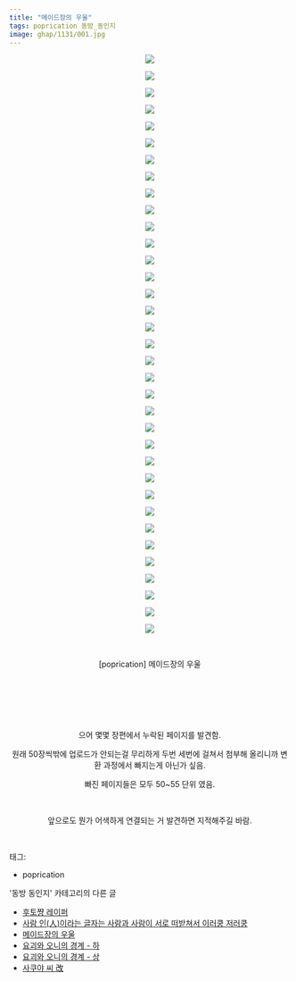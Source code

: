 ```yaml
---
title: "메이드장의 우울"
tags: poprication 동방_동인지
image: ghap/1131/001.jpg
---
```

<div class="article">
<p style="text-align: center; clear: none; float: none;"><img src="{{ site.nasurl }}/ghap/1131/001.jpg"/></p>
<p style="text-align: center; clear: none; float: none;"><img src="{{ site.nasurl }}/ghap/1131/002.jpg"/></p>
<p style="text-align: center; clear: none; float: none;"><img src="{{ site.nasurl }}/ghap/1131/003.jpg"/></p>
<p style="text-align: center; clear: none; float: none;"><img src="{{ site.nasurl }}/ghap/1131/004.jpg"/></p>
<p style="text-align: center; clear: none; float: none;"><img src="{{ site.nasurl }}/ghap/1131/005.jpg"/></p>
<p style="text-align: center; clear: none; float: none;"><img src="{{ site.nasurl }}/ghap/1131/006.jpg"/></p>
<p style="text-align: center; clear: none; float: none;"><img src="{{ site.nasurl }}/ghap/1131/007.jpg"/></p>
<p style="text-align: center; clear: none; float: none;"><img src="{{ site.nasurl }}/ghap/1131/008.jpg"/></p>
<p style="text-align: center; clear: none; float: none;"><img src="{{ site.nasurl }}/ghap/1131/009.jpg"/></p>
<p style="text-align: center; clear: none; float: none;"><img src="{{ site.nasurl }}/ghap/1131/010.jpg"/></p>
<p style="text-align: center; clear: none; float: none;"><img src="{{ site.nasurl }}/ghap/1131/011.jpg"/></p>
<p style="text-align: center; clear: none; float: none;"><img src="{{ site.nasurl }}/ghap/1131/012.jpg"/></p>
<p style="text-align: center; clear: none; float: none;"><img src="{{ site.nasurl }}/ghap/1131/013.jpg"/></p>
<p style="text-align: center; clear: none; float: none;"><img src="{{ site.nasurl }}/ghap/1131/014.jpg"/></p>
<p style="text-align: center; clear: none; float: none;"><img src="{{ site.nasurl }}/ghap/1131/015.jpg"/></p>
<p style="text-align: center; clear: none; float: none;"><img src="{{ site.nasurl }}/ghap/1131/016.jpg"/></p>
<p style="text-align: center; clear: none; float: none;"><img src="{{ site.nasurl }}/ghap/1131/017.jpg"/></p>
<p style="text-align: center; clear: none; float: none;"><img src="{{ site.nasurl }}/ghap/1131/018.jpg"/></p>
<p style="text-align: center; clear: none; float: none;"><img src="{{ site.nasurl }}/ghap/1131/019.jpg"/></p>
<p style="text-align: center; clear: none; float: none;"><img src="{{ site.nasurl }}/ghap/1131/020.jpg"/></p>
<p style="text-align: center; clear: none; float: none;"><img src="{{ site.nasurl }}/ghap/1131/021.jpg"/></p>
<p style="text-align: center; clear: none; float: none;"><img src="{{ site.nasurl }}/ghap/1131/022.jpg"/></p>
<p style="text-align: center; clear: none; float: none;"><img src="{{ site.nasurl }}/ghap/1131/023.jpg"/></p>
<p style="text-align: center; clear: none; float: none;"><img src="{{ site.nasurl }}/ghap/1131/024.jpg"/></p>
<p style="text-align: center; clear: none; float: none;"><img src="{{ site.nasurl }}/ghap/1131/025.jpg"/></p>
<p style="text-align: center; clear: none; float: none;"><img src="{{ site.nasurl }}/ghap/1131/026.jpg"/></p>
<p style="text-align: center; clear: none; float: none;"><img src="{{ site.nasurl }}/ghap/1131/027.jpg"/></p>
<p style="text-align: center; clear: none; float: none;"><img src="{{ site.nasurl }}/ghap/1131/028.jpg"/></p>
<p style="text-align: center; clear: none; float: none;"><img src="{{ site.nasurl }}/ghap/1131/029.jpg"/></p>
<p style="text-align: center; clear: none; float: none;"><img src="{{ site.nasurl }}/ghap/1131/030.jpg"/></p>
<p style="text-align: center; clear: none; float: none;"><img src="{{ site.nasurl }}/ghap/1131/031.jpg"/></p>
<p style="text-align: center; clear: none; float: none;"><img src="{{ site.nasurl }}/ghap/1131/032.jpg"/></p>
<p style="text-align: center; clear: none; float: none;"><img src="{{ site.nasurl }}/ghap/1131/033.jpg"/></p>
<p style="text-align: center; clear: none; float: none;"><img src="{{ site.nasurl }}/ghap/1131/034.jpg"/></p>
<p style="text-align: center; clear: none; float: none;"><img src="{{ site.nasurl }}/ghap/1131/035.jpg"/></p>
<p style="text-align: center; clear: none; float: none;"><br/></p>
<p style="text-align: center; clear: none; float: none;">[poprication] 메이드장의 우울</p>
<p style="text-align: center; clear: none; float: none;"><br/></p>
<p style="text-align: center; clear: none; float: none;"><br/></p>
<p style="text-align: center; clear: none; float: none;"><br/></p>
<p style="text-align: center; clear: none; float: none;">으어 몇몇 장편에서 누락된 페이지를 발견함.</p>
<p style="text-align: center; clear: none; float: none;">원래 50장씩밖에 업로드가 안되는걸 무리하게 두번 세번에 걸쳐서 첨부해 올리니까 변환 과정에서 빠지는게 아닌가 싶음.</p>
<p style="text-align: center; clear: none; float: none;">빠진 페이지들은 모두 50~55 단위 였음.</p>
<p style="text-align: center; clear: none; float: none;"><br/></p>
<p style="text-align: center; clear: none; float: none;">앞으로도 뭔가 어색하게 연결되는 거 발견하면 지적해주길 바람.</p>
<p><br/></p>
</div><div class="tagTrail">
<p>태그: </p>
<ul>
<li>poprication</li>
</ul>
</div><div class="another">
<p>'동방 동인지' 카테고리의 다른 글</p>
<ul>
<li><a href="/2016-07-27-ghap_1134">후토쨩 레이퍼</a></li>
<li><a href="/2016-07-26-ghap_1133">사람 인(人)이라는 글자는 사람과 사람이 서로 떠받쳐서 이러쿵 저러쿵</a></li>
<li><a href="/2016-07-26-ghap_1131">메이드장의 우울</a></li>
<li><a href="/2016-07-26-ghap_1130">요괴와 오니의 경계 - 하</a></li>
<li><a href="/2016-07-26-ghap_1129">요괴와 오니의 경계 - 상</a></li>
<li><a href="/2016-07-26-ghap_1128">사쿠야 씨 改</a></li>
</ul>
</div><div class="cb_module cb_fluid">
<div class="cb_wrt cb_profile">
</div><!-- commentList close -->
</div>
<br/>
<p id="refer"></p>
<br/>
